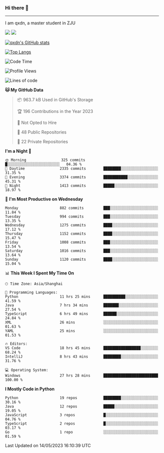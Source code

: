 ### Hi there 👋
---

I am qxdn, a master student in ZJU

[![](https://img.shields.io/badge/blog-qxdn-brightgreen?style=for-the-badge&logo=hexo)](https://qianxu.run) [![](https://img.shields.io/badge/bilibili-qxdn-ff69b4?style=for-the-badge&logo=Bilibili)](https://space.bilibili.com/11674667)


[![qxdn's GitHub stats](https://github-readme-stats.vercel.app/api?username=qxdn&count_private=true&show_icons=true)](https://github.com/qxdn)

[![Top Langs](https://github-readme-stats.vercel.app/api/top-langs/?username=qxdn&layout=compact)](https://github.com/qxdn)

<!--START_SECTION:waka-->
![Code Time](http://img.shields.io/badge/Code%20Time-1%2C044%20hrs%2019%20mins-blue)

![Profile Views](http://img.shields.io/badge/Profile%20Views-6-blue)

![Lines of code](https://img.shields.io/badge/From%20Hello%20World%20I%27ve%20Written-10.5%20million%20lines%20of%20code-blue)

**🐱 My GitHub Data** 

> 📦 963.7 kB Used in GitHub's Storage 
 > 
> 🏆 196 Contributions in the Year 2023
 > 
> 🚫 Not Opted to Hire
 > 
> 📜 48 Public Repositories 
 > 
> 🔑 22 Private Repositories 
 > 
**I'm a Night 🦉** 

```text
🌞 Morning                325 commits         █░░░░░░░░░░░░░░░░░░░░░░░░   04.36 % 
🌆 Daytime                2335 commits        ████████░░░░░░░░░░░░░░░░░   31.35 % 
🌃 Evening                3374 commits        ███████████░░░░░░░░░░░░░░   45.31 % 
🌙 Night                  1413 commits        █████░░░░░░░░░░░░░░░░░░░░   18.97 % 
```
📅 **I'm Most Productive on Wednesday** 

```text
Monday                   882 commits         ███░░░░░░░░░░░░░░░░░░░░░░   11.84 % 
Tuesday                  994 commits         ███░░░░░░░░░░░░░░░░░░░░░░   13.35 % 
Wednesday                1275 commits        ████░░░░░░░░░░░░░░░░░░░░░   17.12 % 
Thursday                 1152 commits        ████░░░░░░░░░░░░░░░░░░░░░   15.47 % 
Friday                   1008 commits        ███░░░░░░░░░░░░░░░░░░░░░░   13.54 % 
Saturday                 1016 commits        ███░░░░░░░░░░░░░░░░░░░░░░   13.64 % 
Sunday                   1120 commits        ████░░░░░░░░░░░░░░░░░░░░░   15.04 % 
```


📊 **This Week I Spent My Time On** 

```text
🕑︎ Time Zone: Asia/Shanghai

💬 Programming Languages: 
Python                   11 hrs 25 mins      ██████████░░░░░░░░░░░░░░░   41.59 % 
Java                     7 hrs 34 mins       ███████░░░░░░░░░░░░░░░░░░   27.54 % 
TypeScript               6 hrs 49 mins       ██████░░░░░░░░░░░░░░░░░░░   24.84 % 
XML                      26 mins             ░░░░░░░░░░░░░░░░░░░░░░░░░   01.63 % 
YAML                     25 mins             ░░░░░░░░░░░░░░░░░░░░░░░░░   01.53 % 

🔥 Editors: 
VS Code                  18 hrs 45 mins      █████████████████░░░░░░░░   68.24 % 
IntelliJ                 8 hrs 43 mins       ████████░░░░░░░░░░░░░░░░░   31.76 % 

💻 Operating System: 
Windows                  27 hrs 28 mins      █████████████████████████   100.00 % 
```

**I Mostly Code in Python** 

```text
Python                   19 repos            ████████░░░░░░░░░░░░░░░░░   30.16 % 
Java                     12 repos            █████░░░░░░░░░░░░░░░░░░░░   19.05 % 
JavaScript               3 repos             █░░░░░░░░░░░░░░░░░░░░░░░░   04.76 % 
TypeScript               2 repos             █░░░░░░░░░░░░░░░░░░░░░░░░   03.17 % 
Go                       1 repo              ░░░░░░░░░░░░░░░░░░░░░░░░░   01.59 % 
```




 Last Updated on 14/05/2023 16:10:39 UTC
<!--END_SECTION:waka-->

<!--
**qxdn/qxdn** is a ✨ _special_ ✨ repository because its `README.md` (this file) appears on your GitHub profile.

Here are some ideas to get you started:

- 🔭 I’m currently working on ...
- 🌱 I’m currently learning ...
- 👯 I’m looking to collaborate on ...
- 🤔 I’m looking for help with ...
- 💬 Ask me about ...
- 📫 How to reach me: ...
- 😄 Pronouns: ...
- ⚡ Fun fact: ...
-->
